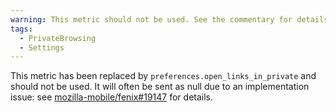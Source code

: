```yaml
---
warning: This metric should not be used. See the commentary for details.
tags:
  - PrivateBrowsing
  - Settings
---
```


This metric has been replaced by `preferences.open_links_in_private` and should not be used.
It will often be sent as null due to an implementation issue: see [mozilla-mobile/fenix#19147](https://github.com/mozilla-mobile/fenix/issues/19147) for details.
